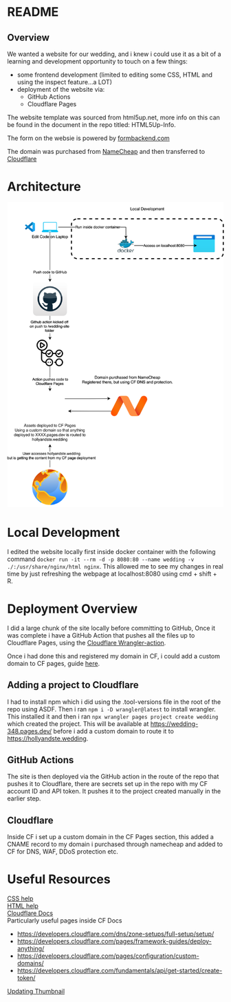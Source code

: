 # README
## Overview

We wanted a website for our wedding, and i knew i could use it as a bit of a learning and development opportunity to touch on a few things:
- some frontend development (limited to editing some CSS, HTML and using the inspect feature...a LOT)
- deployment of the website via:
    - GitHub Actions
    - Cloudflare Pages


The website template was sourced from html5up.net, more info on this can be found in the document in the repo titled: HTML5Up-Info. 

The form on the websie is powered by [formbackend.com](https://www.formbackend.com/)

The domain was purchased from [NameCheap](https://www.namecheap.com/) and then transferred to [Cloudflare](https://www.Cloudflare.com/en-gb/)

# Architecture

![Architecure Diagram](./wedding-site-architecture.drawio.svg)

# Local Development
I edited the website locally first inside docker container with the following command `docker run -it --rm -d -p 8080:80 --name wedding -v ./:/usr/share/nginx/html nginx`.
This allowed me to see my changes in real time by just refreshing the webpage at localhost:8080 using cmd + shift + R. 

# Deployment Overview 
I did a large chunk of the site locally before committing to GitHub, Once it was complete i have a GitHub Action that pushes all the files up to Cloudflare Pages, using the [Cloudflare Wrangler-action](https://github.com/Cloudflare/wrangler-action).

Once i had done this and registered my domain in CF, i could add a custom domain to CF pages, guide [here](https://developers.Cloudflare.com/pages/configuration/custom-domains/).

## Adding a project to Cloudflare 

I had to install npm which i did using the .tool-versions file in the root of the repo using ASDF. Then i ran `npm i -D wrangler@latest` to install wrangler. This installed it and then i ran `npx wrangler pages project create wedding` which created the project. This will be available at https://wedding-348.pages.dev/ before i add a custom domain to route it to https://hollyandste.wedding. 


## GitHub Actions
The site is then deployed via the GitHub action in the route of the repo that pushes it to Cloudflare, there are secrets set up in the repo with my CF account ID and API token. It pushes it to the project created manually in the earlier step. 

## Cloudflare 
Inside CF i set up a custom domain in the CF Pages section, this added a CNAME record to my domain i purchased through namecheap and added to CF for DNS, WAF, DDoS protection etc. 

# Useful Resources
[CSS help](https://www.w3schools.com/css/default.asp) <br>
[HTML help](https://www.w3schools.com/html/default.asp) <br>
[Cloudflare Docs](https://developers.Cloudflare.com/) <br>
Particularly useful pages inside CF Docs
 - https://developers.cloudflare.com/dns/zone-setups/full-setup/setup/
 - https://developers.cloudflare.com/pages/framework-guides/deploy-anything/ 
 - https://developers.cloudflare.com/pages/configuration/custom-domains/
 - https://developers.cloudflare.com/fundamentals/api/get-started/create-token/ <br>

[Updating Thumbnail](https://nickcarmont8.medium.com/how-to-add-a-website-thumbnail-for-sharing-your-html-site-on-social-media-facebook-linkedin-12813f8d2618)
